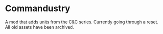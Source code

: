 # Commandustry
A mod that adds units from the C&C series.
Currently going through a reset. All old assets have been archived.